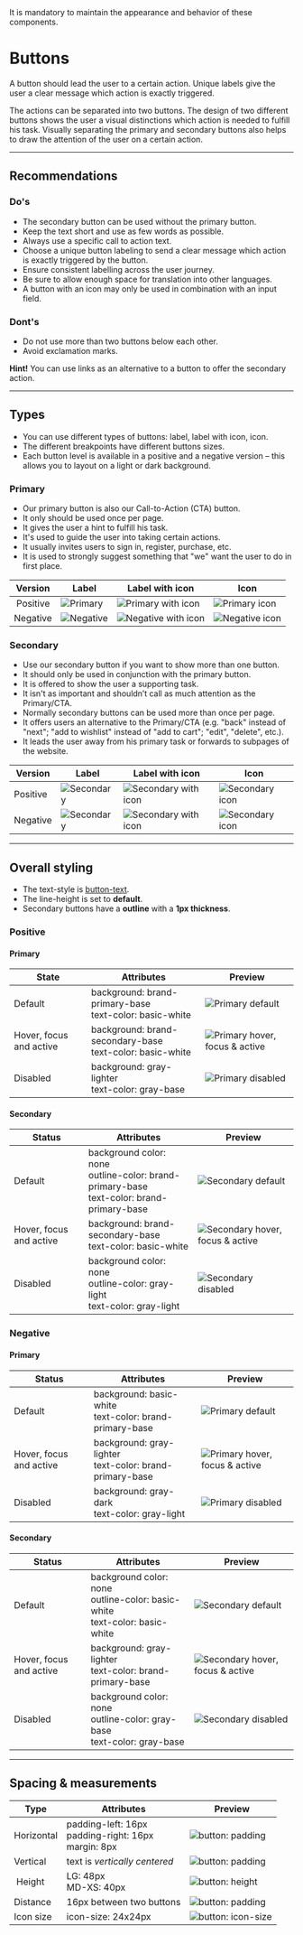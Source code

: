 <AlertWarning alertHeadline="Not modifiable">
It is mandatory to maintain the appearance and behavior of these components.
</AlertWarning>

# Buttons

A button should lead the user to a certain action. Unique labels give the user a clear message which action is exactly triggered.

The actions can be separated into two buttons. The design of two different buttons shows the user a visual distinctions which action is needed to fulfill his task. Visually separating the primary and secondary buttons also helps to draw the attention of the user on a certain action.

---

## Recommendations

### Do's

- The secondary button can be used without the primary button.
- Keep the text short and use as few words as possible.
- Always use a specific call to action text.
- Choose a unique button labeling to send a clear message which action is exactly triggered by the button.
- Ensure consistent labelling across the user journey.
- Be sure to allow enough space for translation into other languages.
- A button with an icon may only be used in combination with an input field.

### Dont's

- Do not use more than two buttons below each other.
- Avoid exclamation marks.

**Hint!** You can use links as an alternative to a button to offer the secondary action.

---

## Types

- You can use different types of buttons: label, label with icon, icon.
- The different breakpoints have different buttons sizes.
- Each button level is available in a positive and a negative version – this allows you to layout on a light or dark background.

### Primary

- Our primary button is also our Call-to-Action (CTA) button.
- It only should be used once per page.
- It gives the user a hint to fulfill his task.
- It's used to guide the user into taking certain actions.
- It usually invites users to sign in, register, purchase, etc.
- It is used to strongly suggest something that "we" want the user to do in first place.


| Version | Label| Label with icon | Icon |
|---|---|---|---|
| Positive | ![Primary](assets/types/positive/primary/label@1x.png) | ![Primary with icon](assets/types/positive/primary/with-icon@1x.png) | ![Primary icon](assets/types/positive/primary/icon@1x.png) |
| Negative | ![Negative](assets/types/negative/primary/label@1x.png) | ![Negative with icon](assets/types/negative/primary/with-icon@1x.png) | ![Negative icon](assets/types/negative/primary/icon@1x.png) |

### Secondary

- Use our secondary button if you want to show more than one button.
- It should only be used in conjunction with the primary button.
- It is offered to show the user a supporting task.
- It isn't as important and shouldn’t call as much attention as the Primary/CTA.
- Normally secondary buttons can be used more than once per page.
- It offers users an alternative to the Primary/CTA (e.g. "back" instead of "next"; "add to wishlist" instead of "add to cart"; "edit", "delete", etc.).
- It leads the user away from his primary task or forwards to subpages of the website.

| Version | Label| Label with icon | Icon |
|---|---|---|---|
| Positive | ![Secondary](assets/types/positive/secondary/label@1x.png) | ![Secondary with icon](assets/types/positive/secondary/with-icon@1x.png) | ![Secondary icon](assets/types/positive/secondary/icon@1x.png) |
| Negative | ![Secondary](assets/types/negative/secondary/label@1x.png) | ![Secondary with icon](assets/types/negative/secondary/with-icon@1x.png) | ![Secondary icon](assets/types/negative/secondary/icon@1x.png) |


---

## Overall styling

- The text-style is [button-text](../../General/Typography/Typography.md#button-text).
- The line-height is set to **default**.
- Secondary buttons have a **outline** with a **1px thickness**.

### Positive


#### Primary

| State | Attributes | Preview |
|---|---|---|
| Default | background: brand-primary-base<br>text-color: basic-white | ![Primary default](assets/states/positive/primary/default@1x.png) |
| Hover, focus and active | background: brand-secondary-base<br>text-color: basic-white | ![Primary hover, focus & active](assets/states/positive/primary/active@1x.png) |
| Disabled | background: gray-lighter<br>text-color: gray-base | ![Primary disabled](assets/states/positive/primary/disabled@1x.png) |

#### Secondary

| Status | Attributes | Preview |
|---|---|---|
| Default | background color: none<br> outline-color: brand-primary-base<br>text-color: brand-primary-base | ![Secondary default](assets/states/positive/secondary/default@1x.png) |
| Hover, focus and active | background: brand-secondary-base<br>text-color: basic-white| ![Secondary hover, focus & active](assets/states/positive/secondary/active@1x.png) |
| Disabled | background color: none <br>outline-color: gray-light<br>text-color: gray-light | ![Secondary disabled](assets/states/positive/secondary/disabled@1x.png) |

### Negative


#### Primary

| Status | Attributes | Preview |
|---|---|---|
| Default | background: basic-white<br>text-color: brand-primary-base | ![Primary default](assets/states/negative/primary/default@1x.png) |
| Hover, focus and active | background: gray-lighter<br>text-color: brand-primary-base | ![Primary hover, focus & active](assets/states/negative/primary/active@1x.png) |
| Disabled | background: gray-dark<br>text-color: gray-light | ![Primary disabled](assets/states/negative/primary/disabled@1x.png) |

#### Secondary

| Status | Attributes | Preview |
|---|---|---|
| Default | background color: none<br>outline-color: basic-white <br>text-color: basic-white |  ![Secondary default](assets/states/negative/secondary/default@1x.png) |
| Hover, focus and active | background: gray-lighter<br>text-color: brand-primary-base | ![Secondary hover, focus & active](assets/states/negative/secondary/active@1x.png) |
| Disabled | background color: none<br>outline-color: gray-base <br>text-color: gray-base | ![Secondary disabled](assets/states/negative/secondary/disabled@1x.png)|

---

## Spacing & measurements

| Type | Attributes | Preview |
|---|---|---|
| Horizontal | padding-left: 16px<br>padding-right: 16px<br>margin: 8px | ![button: padding](assets/measurements/horizontal-padding@1x.png) |
| Vertical | text is _vertically centered_ | ![button: padding](assets/measurements/vertical-padding@1x.png) |
| Height | LG: 48px<br>MD-XS: 40px | ![button: height](assets/measurements/height@1x.png) |
| Distance  | 16px between two buttons | ![button: padding](assets/measurements/distance@1x.png) |
| Icon size | icon-size: 24x24px | ![button: icon-size](assets/measurements/icon-size@1x.png) |
